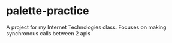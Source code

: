 # palette-practice
A project for my Internet Technologies class. Focuses on making synchronous calls between 2 apis
